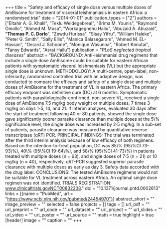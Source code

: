 +++
title = "Safety and efficacy of single dose versus multiple doses of AmBisome for treatment of visceral leishmaniasis in eastern Africa: a randomised trial"
date = "2014-01-01"
publication_types = ["2"]
authors = ["Eltahir A. G. Khalil", "Teklu Weldegebreal", "Brima M. Younis", "Raymond Omollo", "Ahmed M. Musa", "Workagegnehu Hailu", "Abuzaid A. Abuzaid", "**Thomas P. C. Dorlo**", "Zewdu Hurissa", "Sisay Yifru", "William Haleke", "Peter G. Smith", "Sally Ellis", "Manica Balasegaram", "Ahmed M. EL-Hassan", "Gerard J. Schoone", "Monique Wasunna", "Robert Kimutai", "Tansy Edwards", "Asrat Hailu"]
publication = "_PLoS neglected tropical diseases_"
abstract = "BACKGROUND: Anti-leishmanial drug regimens that include a single dose AmBisome could be suitable for eastern African patients with symptomatic visceral leishmaniasis (VL) but the appropriate single dose is unknown. METHODOLOGY: A multi-centre, open-label, non-inferiority, randomized controlled trial with an adaptive design, was conducted to compare the efficacy and safety of a single dose and multiple doses of AmBisome for the treatment of VL in eastern Africa. The primary efficacy endpoint was definitive cure (DC) at 6 months. Symptomatic patients with parasitologically-confirmed, non-severe VL, received a single dose of AmBisome 7.5 mg/kg body weight or multiple doses, 7 times 3 mg/kg on days 1-5, 14, and 21. If interim analyses, evaluated 30 days after the start of treatment following 40 or 80 patients, showed the single dose gave significantly poorer parasite clearance than multiple doses at the 5\\% significance level, the single dose was increased by 2·5 mg/kg. In a sub-set of patients, parasite clearance was measured by quantitative reverse transcriptase (qRT) PCR. PRINCIPAL FINDINGS: The trial was terminated after the third interim analysis because of low efficacy of both regimens. Based on the intention-to-treat population, DC was 85\\% (95\\%CI 73-93\\%), 40\\% (95\\%CI 19-64\\%), and 58\\% (95\\%CI 41-73\\%) in patients treated with multiple doses (n = 63), and single doses of 7·5 (n = 21) or 10 mg/kg (n = 40), respectively. qRT-PCR suggested superior parasite clearance with multiple doses as early as day 3. Safety data accorded with the drug label. CONCLUSIONS: The tested AmBisome regimens would not be suitable for VL treatment across eastern Africa. An optimal single dose regimen was not identified. TRIALS REGISTRATION: www.clinicaltrials.govNCT00832208."
doi = "10.1371/journal.pntd.0002613"
links = [{name = "PubMed", url = "https://www.ncbi.nlm.nih.gov/pubmed/24454970"}]
abstract_short = ""
image_preview = ""
selected = false
projects = []
tags = []
url_pdf = ""
url_preprint = ""
url_code = ""
url_dataset = ""
url_project = ""
url_slides = ""
url_video = ""
url_poster = ""
url_source = ""
math = true
highlight = true
[header]
image = ""
caption = ""
+++
